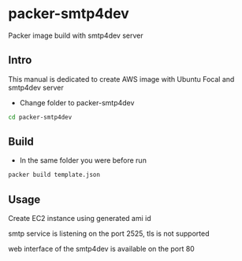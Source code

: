 # packer-smtp4dev
Packer image build with smtp4dev server

## Intro
This manual is dedicated to create AWS image with Ubuntu Focal and smtp4dev server

- Change folder to packer-smtp4dev

```bash
cd packer-smtp4dev
```

## Build
- In the same folder you were before run 

```bash
packer build template.json
```

## Usage

Create EC2 instance using generated ami id

smtp service is listening on the port 2525, tls is not supported

web interface of the smtp4dev is available on the port 80
